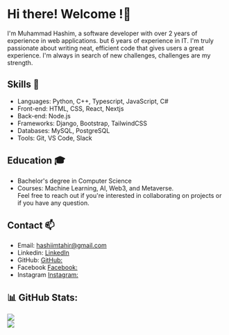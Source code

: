 # Hi there! Welcome !👋
I'm Muhammad Hashim, a software developer with over 2 years of experience in web applications. but 6 years of experience in IT. I'm truly passionate about writing neat, efficient code that gives users a great experience. I'm always in search of new challenges, challenges are my strength.
## Skills 🚀
* Languages: Python, C++, Typescript, JavaScript, C#
* Front-end: HTML, CSS, React, Nextjs
* Back-end: Node.js
* Frameworks: Django, Bootstrap, TailwindCSS
* Databases: MySQL, PostgreSQL
* Tools: Git, VS Code, Slack

## Education 🎓
* Bachelor's degree in Computer Science
* Courses: Machine Learning, AI, Web3, and Metaverse.
<br>Feel free to reach out if you're interested in collaborating on projects or if you have any question.

## Contact 📫
* Email: hashiimtahir@gmail.com
* Linkedin: [LinkedIn](https://www.linkedin.com/in/hashimthepassionate/)
* GitHub: [GitHub:](https://github.com/HashimThePassionate/)
* Facebook [Facebook:](https://www.facebook.com/HashimThePassionate/)
* Instagram [Instagram:](https://www.instagram.com/hashimthepassionate/)

## 📊 GitHub Stats:
![](https://github-readme-stats.vercel.app/api?username=HashimThePassionate&theme=dark&hide_border=false&include_all_commits=false&count_private=false)<br/>
![](https://github-readme-streak-stats.herokuapp.com/?user=HashimThePassionate&theme=dark&hide_border=false)<br/>


